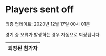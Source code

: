 # Players sent off
최종 업데이트: 2020년 12월 17일 00시 01분


경기 중 오류가 발생하는 경우 자동으로 퇴장됩니다.


| 퇴장된 참가자 |
|:---:|